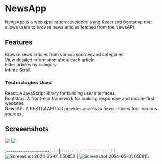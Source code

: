 # NewsApp
NewsApp is a web application developed using React and Bootstrap that allows users to browse news articles fetched from the NewsAPI.

## Features
Browse news articles from various sources and categories.<br/>
View detailed information about each article.<br/>
Filter articles by category.<br/>
Infinte Scroll.<br/>

### Technologies Used
React: A JavaScript library for building user interfaces.<br/>
Bootstrap: A front-end framework for building responsive and mobile-first websites.<br/>
NewsAPI: A RESTful API that provides access to news articles from various sources.<br/>

## Screeenshots
<div style={{ display: 'flex', justifyContent: 'space-between' }}>
  <img src='https://github.com/ubednama/YANewsApp/assets/61332446/2e900dee-a06e-4408-864a-5a4c538a23ef' style={{ width: '48%' }} /> <img src='https://github.com/ubednama/YANewsApp/assets/61332446/0cd69ec8-630b-4c50-8e62-c3807e40979a' style={{ width: '48%' }} />
</div>


:--------------------------:|:-------------------------:
| ![Screenshot 2024-05-01 050853](https://github.com/ubednama/YANewsApp/assets/61332446/2e900dee-a06e-4408-864a-5a4c538a23ef) | ![Screenshot 2024-05-01 050815](https://github.com/ubednama/YANewsApp/assets/61332446/0cd69ec8-630b-4c50-8e62-c3807e40979a)
